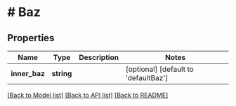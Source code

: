 # # Baz

## Properties

Name | Type | Description | Notes
------------ | ------------- | ------------- | -------------
**inner_baz** | **string** |  | [optional] [default to 'defaultBaz']

[[Back to Model list]](../../README.md#models) [[Back to API list]](../../README.md#endpoints) [[Back to README]](../../README.md)
